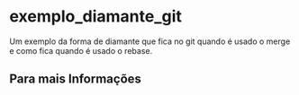 exemplo_diamante_git
====================

Um exemplo da forma de diamante que fica no git quando é usado o merge e como fica quando é usado o rebase.

Para mais Informações
---------------------
